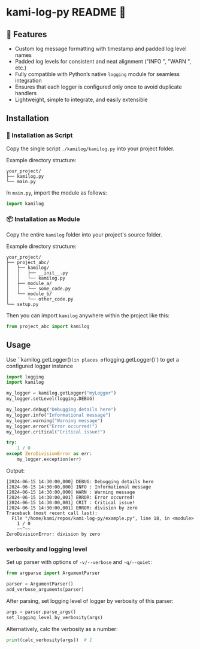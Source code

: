 # kami-log-py README 📝

## 🚀 Features

- Custom log message formatting with timestamp and padded log level names
- Padded log levels for consistent and neat alignment ("INFO ", "WARN ", etc.)
- Fully compatible with Python’s native `logging` module for seamless integration
- Ensures that each logger is configured only once to avoid duplicate handlers
- Lightweight, simple to integrate, and easily extensible













## Installation

### 📜 Installation as Script

Copy the single script `./kamilog/kamilog.py` into your project folder.

Example directory structure:

```
your_project/
├── kamilog.py
└── main.py
```

In `main.py`, import the module as follows:

```python
import kamilog
```





### 📦 Installation as Module

Copy the entire `kamilog` folder into your project's source folder.

Example directory structure:

```
your_project/
├── project_abc/
│   ├── kamilog/
│   │   ├── __init__.py
│   │   └── kamilog.py
│   ├── module_a/
│   │   └── some_code.py
│   └── module_b/
│       └── other_code.py
└── setup.py
```

Then you can import `kamilog` anywhere within the project like this:

```python
from project_abc import kamilog
```













## Usage

Use ``kamilog.getLogger()` (in places of `logging.getLogger()`)
to get a configured logger instance

```python
import logging
import kamilog

my_logger = kamilog.getLogger("myLogger")
my_logger.setLevel(logging.DEBUG)

my_logger.debug("Debugging details here")
my_logger.info("Informational message")
my_logger.warning("Warning message")
my_logger.error("Error occurred!")
my_logger.critical("Critical issue!")

try:
    1 / 0
except ZeroDivisionError as err:
    my_logger.exception(err)
```

Output:

```
[2024-06-15 14:30:00,000] DEBUG: Debugging details here
[2024-06-15 14:30:00,000] INFO : Informational message
[2024-06-15 14:30:00,000] WARN : Warning message
[2024-06-15 14:30:00,001] ERROR: Error occurred!
[2024-06-15 14:30:00,001] CRIT : Critical issue!
[2024-06-15 14:30:00,001] ERROR: division by zero
Traceback (most recent call last):
  File "/home/kami/repos/kami-log-py/example.py", line 18, in <module>
    1 / 0
    ~~^~~
ZeroDivisionError: division by zero
```




### verbosity and logging level

Set up parser with options of `-v/--verbose` and `-q/--quiet`:

```python
from argparse import ArgumentParser

parser = ArgumentParser()
add_verbose_arguments(parser)
```

After parsing, set logging level of logger by verbosity of this parser:

```python
args = parser.parse_args()
set_logging_level_by_verbosity(args)
```

Alternatively, calc the verbosity as a number:

```python
print(calc_verbosity(args))  # 1
```